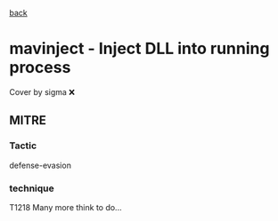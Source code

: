 [back](../index.md)
# mavinject - Inject DLL into running process
Cover by sigma :x: 
## MITRE
### Tactic
defense-evasion
### technique
T1218
Many more think to do...